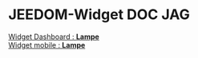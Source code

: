 # JEEDOM-Widget DOC JAG


<a href="./JEEDOM-Lampe-README.html">Widget Dashboard : **<b>Lampe</b>**</a><br/>
<a href="./JEEDOM-Lampe--mobile-README.html">Widget mobile : **<b>Lampe</b>**</a><br/>